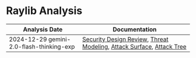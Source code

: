 # Raylib Analysis
| Analysis Date | Documentation |
|---------------|---------------|
| 2024-12-29 gemini-2.0-flash-thinking-exp | [Security Design Review](raysan5/raylib/2024-12-29-gemini-2.0-flash-thinking-exp/sec-design.md), [Threat Modeling](raysan5/raylib/2024-12-29-gemini-2.0-flash-thinking-exp/threat-modeling.md), [Attack Surface](raysan5/raylib/2024-12-29-gemini-2.0-flash-thinking-exp/attack-surface.md), [Attack Tree](raysan5/raylib/2024-12-29-gemini-2.0-flash-thinking-exp/attack-tree.md) |